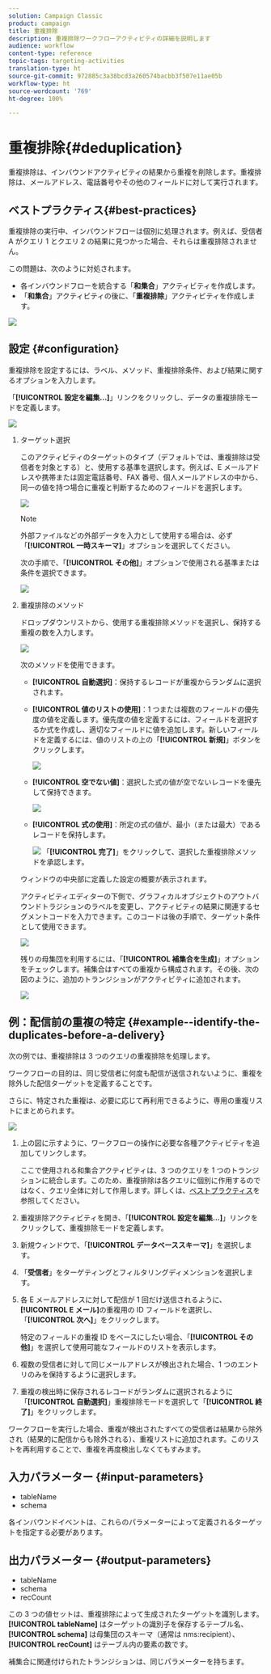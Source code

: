 ```yaml
---
solution: Campaign Classic
product: campaign
title: 重複排除
description: 重複排除ワークフローアクティビティの詳細を説明します
audience: workflow
content-type: reference
topic-tags: targeting-activities
translation-type: ht
source-git-commit: 972885c3a38bcd3a260574bacbb3f507e11ae05b
workflow-type: ht
source-wordcount: '769'
ht-degree: 100%

---
```



# 重複排除{#deduplication}

重複排除は、インバウンドアクティビティの結果から重複を削除します。重複排除は、メールアドレス、電話番号やその他のフィールドに対して実行されます。

## ベストプラクティス{#best-practices}

重複排除の実行中、インバウンドフローは個別に処理されます。例えば、受信者 A がクエリ 1 とクエリ 2 の結果に見つかった場合、それらは重複排除されません。

この問題は、次のように対処されます。

* 各インバウンドフローを統合する「**和集合**」アクティビティを作成します。
* 「**和集合**」アクティビティの後に、「**重複排除**」アクティビティを作成します。

![](assets/dedup_bonnepratique.png)

## 設定 {#configuration}

重複排除を設定するには、ラベル、メソッド、重複排除条件、および結果に関するオプションを入力します。

「**[!UICONTROL 設定を編集...]**」リンクをクリックし、データの重複排除モードを定義します。

![](assets/s_user_segmentation_dedup_param.png)

1. ターゲット選択

   このアクティビティのターゲットのタイプ（デフォルトでは、重複排除は受信者を対象とする）と、使用する基準を選択します。例えば、E メールアドレスや携帯または固定電話番号、FAX 番号、個人メールアドレスの中から、同一の値を持つ場合に重複と判断するためのフィールドを選択します。

   ![](assets/s_user_segmentation_dedup_param2.png)

   >[!NOTE]
   >
   >外部ファイルなどの外部データを入力として使用する場合は、必ず「**[!UICONTROL 一時スキーマ]**」オプションを選択してください。
   >
   >次の手順で、「**[!UICONTROL その他]**」オプションで使用される基準または条件を選択できます。

   ![](assets/s_user_segmentation_dedup_param3.png)

1. 重複排除のメソッド

   ドロップダウンリストから、使用する重複排除メソッドを選択し、保持する重複の数を入力します。

   ![](assets/s_user_segmentation_dedup_param4.png)

   次のメソッドを使用できます。

   * **[!UICONTROL 自動選択]**：保持するレコードが重複からランダムに選択されます。
   * **[!UICONTROL 値のリストの使用]**：1 つまたは複数のフィールドの優先度の値を定義します。優先度の値を定義するには、フィールドを選択するか式を作成し、適切なフィールドに値を追加します。新しいフィールドを定義するには、値のリストの上の「**[!UICONTROL 新規]**」ボタンをクリックします。

      ![](assets/s_user_segmentation_dedup_param5.png)

   * **[!UICONTROL 空でない値]**：選択した式の値が空でないレコードを優先して保持できます。

      ![](assets/s_user_segmentation_dedup_param6.png)

   * **[!UICONTROL 式の使用]**：所定の式の値が、最小（または最大）であるレコードを保持します。

      ![](assets/s_user_segmentation_dedup_param7.png)
   「**[!UICONTROL 完了]**」をクリックして、選択した重複排除メソッドを承認します。

   ウィンドウの中央部に定義した設定の概要が表示されます。

   アクティビティエディターの下側で、グラフィカルオブジェクトのアウトバウンドトラジションのラベルを変更し、アクティビティの結果に関連するセグメントコードを入力できます。このコードは後の手順で、ターゲット条件として使用できます。

   ![](assets/s_user_segmentation_dedup_param8.png)

   残りの母集団を利用するには、「**[!UICONTROL 補集合を生成]**」オプションをチェックします。補集合はすべての重複から構成されます。その後、次の図のように、追加のトランジションがアクティビティに追加されます。

   ![](assets/s_user_segmentation_dedup_param9.png)

## 例：配信前の重複の特定 {#example--identify-the-duplicates-before-a-delivery}

次の例では、重複排除は 3 つのクエリの重複排除を処理します。

ワークフローの目的は、同じ受信者に何度も配信が送信されないように、重複を除外した配信ターゲットを定義することです。

さらに、特定された重複は、必要に応じて再利用できるように、専用の重複リストにまとめられます。

![](assets/deduplication_example.png)

1. 上の図に示すように、ワークフローの操作に必要な各種アクティビティを追加してリンクします。

   ここで使用される和集合アクティビティは、3 つのクエリを 1 つのトランジションに統合します。このため、重複排除は各クエリに個別に作用するのではなく、クエリ全体に対して作用します。詳しくは、[ベストプラクティス](#best-practices)を参照してください。

1. 重複排除アクティビティを開き、「**[!UICONTROL 設定を編集...]**」リンクをクリックして、重複排除モードを定義します。
1. 新規ウィンドウで、「**[!UICONTROL データベーススキーマ]**」を選択します。
1. 「**受信者**」をターゲティングとフィルタリングディメンションを選択します。
1. 各 E メールアドレスに対して配信が 1 回だけ送信されるように、**[!UICONTROL E メール]**&#x200B;の重複用の ID フィールドを選択し、「**[!UICONTROL 次へ]**」をクリックします。

   特定のフィールドの重複 ID をベースにしたい場合、「**[!UICONTROL その他]**」を選択して使用可能なフィールドのリストを表示します。

1. 複数の受信者に対して同じメールアドレスが検出された場合、1 つのエントリのみを保持するように選択します。
1. 重複の検出時に保存されるレコードがランダムに選択されるように「**[!UICONTROL 自動選択]**」重複排除モードを選択して「**[!UICONTROL 終了]**」をクリックします。

ワークフローを実行した場合、重複が検出されたすべての受信者は結果から除外され（結果的に配信からも除外される）、重複リストに追加されます。このリストを再利用することで、重複を再度検出しなくてもすみます。

## 入力パラメーター {#input-parameters}

* tableName
* schema

各インバウンドイベントは、これらのパラメーターによって定義されるターゲットを指定する必要があります。

## 出力パラメーター {#output-parameters}

* tableName
* schema
* recCount

この 3 つの値セットは、重複排除によって生成されたターゲットを識別します。**[!UICONTROL tableName]** はターゲットの識別子を保存するテーブル名、**[!UICONTROL schema]** は母集団のスキーマ（通常は nms:recipient）、**[!UICONTROL recCount]** はテーブル内の要素の数です。

補集合に関連付けられたトランジションは、同じパラメーターを持ちます。
